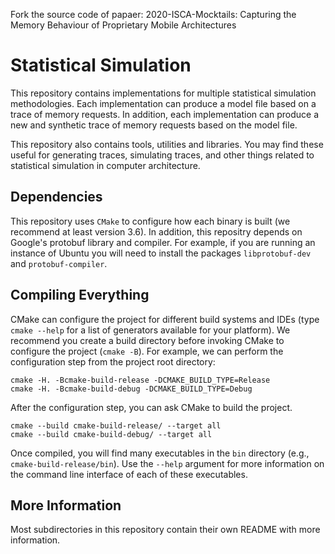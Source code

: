 Fork the source code of papaer: 2020-ISCA-Mocktails: Capturing the Memory Behaviour of Proprietary Mobile Architectures

# Statistical Simulation

This repository contains implementations for multiple statistical simulation methodologies.
Each implementation can produce a model file based on a trace of memory requests.
In addition, each implementation can produce a new and synthetic trace of memory requests based on the model file.

This repository also contains tools, utilities and libraries.
You may find these useful for generating traces, simulating traces, and other things related to statistical simulation in computer architecture.

## Dependencies

This repository uses `CMake` to configure how each binary is built (we recommend at least version 3.6).
In addition, this repositry depends on Google's protobuf library and compiler.
For example, if you are running an instance of Ubuntu you will need to install the packages `libprotobuf-dev` and `protobuf-compiler`.

## Compiling Everything

CMake can configure the project for different build systems and IDEs (type `cmake --help` for a list of generators available for your platform).
We recommend you create a build directory before invoking CMake to configure the project (`cmake -B`).
For example, we can perform the configuration step from the project root directory:

	cmake -H. -Bcmake-build-release -DCMAKE_BUILD_TYPE=Release
	cmake -H. -Bcmake-build-debug -DCMAKE_BUILD_TYPE=Debug

After the configuration step, you can ask CMake to build the project.

	cmake --build cmake-build-release/ --target all
	cmake --build cmake-build-debug/ --target all

Once compiled, you will find many executables in the `bin` directory (e.g., `cmake-build-release/bin`).
Use the `--help` argument for more information on the command line interface of each of these executables.

## More Information

Most subdirectories in this repository contain their own README with more information.

